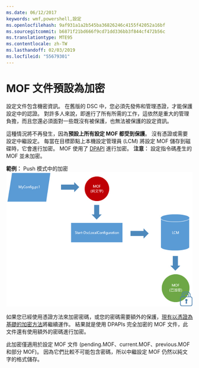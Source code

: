 ```yaml
---
ms.date: 06/12/2017
keywords: wmf,powershell,設定
ms.openlocfilehash: 9af931a1a2b545ba36826246c4155f42052a16bf
ms.sourcegitcommit: b6871f21bd666f9cd71dd336bb3f844cf472b56c
ms.translationtype: MTE95
ms.contentlocale: zh-TW
ms.lasthandoff: 02/03/2019
ms.locfileid: "55679301"
---
```

# <a name="mof-documents-are-encrypted-by-default"></a>MOF 文件預設為加密

設定文件包含機密資訊。 在舊版的 DSC 中，您必須先發佈和管理憑證，才能保護設定中的認證。 對許多人來說，即進行了所有所需的工作，這依然是重大的管理負擔，而且您還必須面對一些既沒有被保護，也無法被保護的設定資訊。

這種情況將不再發生，因為**預設上所有設定 MOF 都受到保護**。 沒有憑證或需要設定中繼設定。 每當在目標節點上本機設定管理員 (LCM) 將設定 MOF 儲存到磁碟時，它會進行加密。 MOF 使用了 [DPAPI](https://msdn.microsoft.com/library/ms995355.aspx) 進行加密。 **注意︰** 設定指令碼產生的 MOF 並未加密。

**範例︰** Push 模式中的加密 ![MOF 加密](../images/MOF_Encryption.jpg)

如果您已經使用憑證方法來加密密碼，或您的密碼需要額外的保護，[現有以憑證為基礎的加密方法](https://msdn.microsoft.com/powershell/dsc/securemof)將繼續運作。 結果就是使用 DPAPIs 完全加密的 MOF 文件，此文件還有使用額外的密碼進行加密。

此加密僅適用於設定 MOF 文件 (pending.MOF、current.MOF、previous.MOF 和部分 MOF)。 因為它們比較不可能包含密碼，所以中繼設定 MOF 仍然以純文字的格式儲存。
